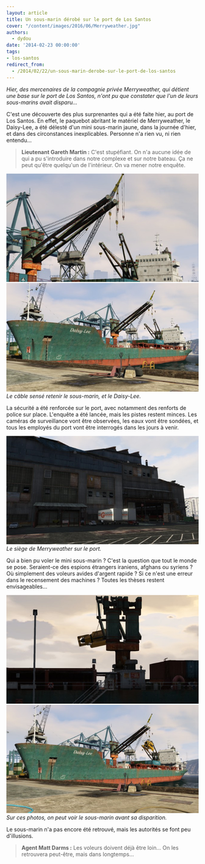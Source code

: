 ```yaml
---
layout: article
title: Un sous-marin dérobé sur le port de Los Santos
cover: "/content/images/2016/06/Merryweather.jpg"
authors:
  - dydou
date: '2014-02-23 00:00:00'
tags:
- los-santos
redirect_from:
  - /2014/02/22/un-sous-marin-derobe-sur-le-port-de-los-santos
---
```


_Hier, des mercenaires de la compagnie privée Merryweather, qui détient une base sur le port de Los Santos, n'ont pu que constater que l'un de leurs sous-marins avait disparu..._

C'est une découverte des plus surprenantes qui a été faite hier, au port de Los Santos. En effet, le paquebot abritant le matériel de Merryweather, le Daisy-Lee, a été délesté d'un mini sous-marin jaune, dans la journée d'hier, et dans des circonstances inexplicables. Personne n'a rien vu, ni rien entendu...

> **Lieutenant Gareth Martin :** C'est stupéfiant. On n'a aucune idée de qui a pu s'introduire dans notre complexe et sur notre bateau. Ça ne peut qu'être quelqu'un de l'intérieur. On va mener notre enquête.

![](/content/images/2016/06/Merryweather1.jpg)
![Le câble sensé retenir le sous-marin, et le Daisy-Lee.](/content/images/2016/06/Merryweather_0.jpg)
_Le câble sensé retenir le sous-marin, et le Daisy-Lee._

La sécurité a été renforcée sur le port, avec notamment des renforts de police sur place. L'enquête a été lancée, mais les pistes restent minces. Les caméras de surveillance vont être observées, les eaux vont être sondées, et tous les employés du port vont être interrogés dans les jours à venir.

![Le siège de Merryweather sur le port.](/content/images/2016/06/Merryweather4.jpg)
_Le siège de Merryweather sur le port._

Qui a bien pu voler le mini sous-marin ? C'est la question que tout le monde se pose. Seraient-ce des espions étrangers iraniens, afghans ou syriens ? Où simplement des voleurs avides d'argent rapide ? Si ce n'est une erreur dans le recensement des machines ? Toutes les thèses restent envisageables...

![](/content/images/2016/06/Merryweather3.jpg)
![Sur ces photos, on peut voir le sous-marin avant sa disparition.](/content/images/2016/06/Merryweather2.jpg)
_Sur ces photos, on peut voir le sous-marin avant sa disparition._

Le sous-marin n'a pas encore été retrouvé, mais les autorités se font peu d'illusions.

> **Agent Matt Darms :** Les voleurs doivent déjà être loin... On les retrouvera peut-être, mais dans longtemps...